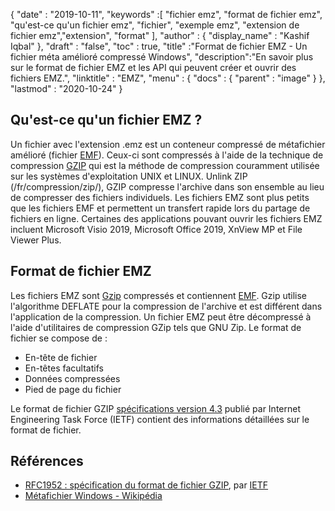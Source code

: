 {
  "date" : "2019-10-11",
  "keywords" :[ "fichier emz", "format de fichier emz", "qu'est-ce qu'un fichier emz", "fichier", "exemple emz", "extension de fichier emz","extension", "format" ],
  "author" : {
    "display_name" : "Kashif Iqbal"
},
  "draft" : "false",
  "toc" : true,
  "title" :"Format de fichier EMZ - Un fichier méta amélioré compressé Windows",
  "description":"En savoir plus sur le format de fichier EMZ et les API qui peuvent créer et ouvrir des fichiers EMZ.",
  "linktitle" : "EMZ",
  "menu" : {
    "docs" : {
      "parent" : "image"
}
},
  "lastmod" : "2020-10-24"
}

## Qu'est-ce qu'un fichier EMZ ?

Un fichier avec l'extension .emz est un conteneur compressé de métafichier amélioré (fichier [EMF](/fr/image/emf/)). Ceux-ci sont compressés à l'aide de la technique de compression [GZIP](/fr/compression/gz/) qui est la méthode de compression couramment utilisée sur les systèmes d'exploitation UNIX et LINUX. Unlink ZIP (/fr/compression/zip/), GZIP compresse l'archive dans son ensemble au lieu de compresser des fichiers individuels. Les fichiers EMZ sont plus petits que les fichiers EMF et permettent un transfert rapide lors du partage de fichiers en ligne. Certaines des applications pouvant ouvrir les fichiers EMZ incluent Microsoft Visio 2019, Microsoft Office 2019, XnView MP et File Viewer Plus.

## Format de fichier EMZ

Les fichiers EMZ sont [Gzip](/fr/compression/gz/) compressés et contiennent [EMF](/fr/image/emf/). Gzip utilise l'algorithme DEFLATE pour la compression de l'archive et est différent dans l'application de la compression. Un fichier EMZ peut être décompressé à l'aide d'utilitaires de compression GZip tels que GNU Zip. Le format de fichier se compose de :

* En-tête de fichier
* En-têtes facultatifs
* Données compressées
* Pied de page du fichier

Le format de fichier GZIP [spécifications version 4.3](https://datatracker.ietf.org/doc/html/rfc1952) publié par Internet Engineering Task Force (IETF) contient des informations détaillées sur le format de fichier.

## Références

* [RFC1952 : spécification du format de fichier GZIP](https://datatracker.ietf.org/doc/html/rfc1952), par [IETF](https://www.ietf.org/)
* [Métafichier Windows - Wikipédia](https://en.wikipedia.org/wiki/Windows_Metafile)

